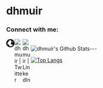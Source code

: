 # dhmuir
 

### Connect with me:

[<img align="left" alt="www.davidmuir.co.uk" width="22px" src="https://raw.githubusercontent.com/iconic/open-iconic/master/svg/globe.svg" />][website]
[<img align="left" alt="dhmuir | Twitter" width="22px" src="https://cdn.jsdelivr.net/npm/simple-icons@v3/icons/twitter.svg" />][twitter]
[<img align="left" alt="dhmuir | LinkedIn" width="22px" src="https://cdn.jsdelivr.net/npm/simple-icons@v3/icons/linkedin.svg" />][linkedin]


<br/>
---


<img align="left" alt="dhmuir's Github Stats" src="https://github-readme-stats.vercel.app/api?username=dhmuir&show_icons=true&hide_border=true&count_private=true" />

[![Top Langs](https://github-readme-stats.vercel.app/api/top-langs/?username=dhmuir)](https://github.com/anuraghazra/github-readme-stats)

[website]: http://www.davidmuir.co.uk
[linkedin]: https://www.linkedin.com/in/davidmuir/
[twitter]: https://twitter.com/dhmuir